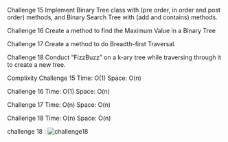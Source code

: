 Challenge 15 
 Implement Binary Tree class with (pre order, in order and post order) methods, and Binary Search Tree with (add and contains) methods.

Challenge 16
Create a method to find the Maximum Value in a Binary Tree

Challenge 17 
Create a method to do Breadth-first Traversal.

Challenge 18
 Conduct “FizzBuzz” on a k-ary tree while traversing through it to create a new tree.

Complixity
Challenge 15
Time: O(1)
Space: O(n)

Challenge 16
Time: O(1)
Space: O(n)

Challenge 17
Time: O(n)
Space: O(n)

Challenge 18
Time: O(n)
Space: O(n)





challenge 18 :
![challenge18](trees/codechallenge18.PNG)
